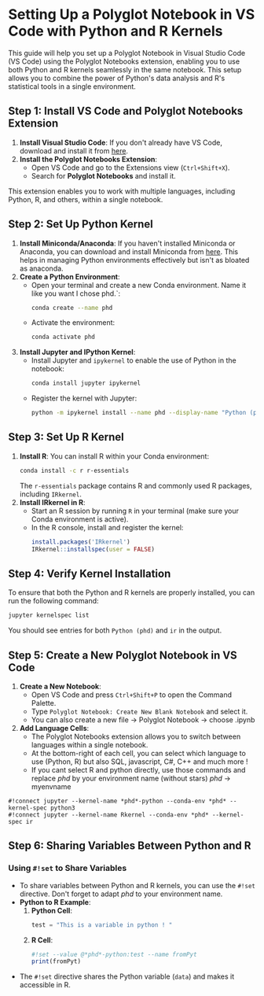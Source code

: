 # Setting Up a Polyglot Notebook in VS Code with Python and R Kernels

This guide will help you set up a Polyglot Notebook in Visual Studio Code (VS Code) using the Polyglot Notebooks extension, enabling you to use both Python and R kernels seamlessly in the same notebook. This setup allows you to combine the power of Python's data analysis and R's statistical tools in a single environment.

## Step 1: Install VS Code and Polyglot Notebooks Extension
1. **Install Visual Studio Code**: If you don't already have VS Code, download and install it from [here](https://code.visualstudio.com/).
2. **Install the Polyglot Notebooks Extension**:
   - Open VS Code and go to the Extensions view (`Ctrl+Shift+X`).
   - Search for **Polyglot Notebooks** and install it.

This extension enables you to work with multiple languages, including Python, R, and others, within a single notebook.

## Step 2: Set Up Python Kernel
1. **Install Miniconda/Anaconda**: If you haven't installed Miniconda or Anaconda, you can download and install Miniconda from [here](https://docs.conda.io/en/latest/miniconda.html). This helps in managing Python environments effectively but isn't as bloated as anaconda. 
2. **Create a Python Environment**:
   - Open your terminal and create a new Conda environment. Name it like you want I chose phd.`:
     ```bash
     conda create --name phd
     ```
   - Activate the environment:
     ```bash
     conda activate phd
     ```
3. **Install Jupyter and IPython Kernel**:
   - Install Jupyter and `ipykernel` to enable the use of Python in the notebook:
     ```bash
     conda install jupyter ipykernel
     ```
   - Register the kernel with Jupyter:
     ```bash
     python -m ipykernel install --name phd --display-name "Python (phd)"
     ```

## Step 3: Set Up R Kernel
1. **Install R**: You can install R within your Conda environment:
   ```bash
   conda install -c r r-essentials
   ```
   The `r-essentials` package contains R and commonly used R packages, including `IRkernel`.
2. **Install IRkernel in R**:
   - Start an R session by running `R` in your terminal (make sure your Conda environment is active).
   - In the R console, install and register the kernel:
     ```R
     install.packages('IRkernel')
     IRkernel::installspec(user = FALSE)
     ```

## Step 4: Verify Kernel Installation
To ensure that both the Python and R kernels are properly installed, you can run the following command:
```bash
jupyter kernelspec list
```
You should see entries for both `Python (phd)` and `ir` in the output.

## Step 5: Create a New Polyglot Notebook in VS Code
1. **Create a New Notebook**:
   - Open VS Code and press `Ctrl+Shift+P` to open the Command Palette.
   - Type `Polyglot Notebook: Create New Blank Notebook` and select it.
   - You can also create a new file -> Polyglot Notebook -> choose .ipynb
2. **Add Language Cells**:
   - The Polyglot Notebooks extension allows you to switch between languages within a single notebook.
   - At the bottom-right of each cell, you can select which language to use (Python, R) but also SQL, javascript, C#, C++ and much more !
   - If you cant select R and python directly, use those commands and replace *phd* by your environment name (without stars) *phd* -> myenvname
```polyglot cell
#!connect jupyter --kernel-name *phd*-python --conda-env *phd* --kernel-spec python3
#!connect jupyter --kernel-name Rkernel --conda-env *phd* --kernel-spec ir
```

## Step 6: Sharing Variables Between Python and R
### Using `#!set` to Share Variables
- To share variables between Python and R kernels, you can use the `#!set` directive. Don't forget to adapt *phd* to your environment name.
- **Python to R Example**:
  1. **Python Cell**:
     ```python
     test = "This is a variable in python ! "
     ```
  2. **R Cell**:
     ```r
     #!set --value @*phd*-python:test --name fromPyt
     print(fromPyt)
     ```
- The `#!set` directive shares the Python variable (`data`) and makes it accessible in R.

